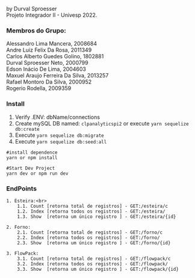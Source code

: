 
by Durval Sproesser<br>
Projeto Integrador II - Univesp 2022.

### Membros do Grupo:
Alessandro Lima Mancera, 2008684<br>
Andre Luiz Felix Da Rosa, 2011349<br>
Carlos Alberto Guedes Golino, 1802881<br>
Durval Sproesser Neto, 2000799<br>
Edson Inácio De Lima, 2004603<br>
Maxuel Araujo Ferreira Da Silva, 2013257<br>
Rafael Montoro Da Silva, 2000952<br>
Rogerio Rodella, 2009359<br>

### Install

1. Verify .ENV: dbName/connections
2. Create mySQL DB named: `clpanalyticspi2` or execute `yarn sequelize db:create`
3. Execute `yarn sequelize db:migrate`
4. Execute `yarn sequelize db:seed:all`

```
#install dependence
yarn or npm install

#Start Dev Project
yarn dev or npm run dev
```


### EndPoints
```
1. Esteira:<br>
    1.1. Count [retorna total de registros] - GET:/esteira/c
    1.2. Index [retorna todos os registros] - GET:/esteira/
    1.3. Show  [retorna um único registro ] - GET:/esteira/{id}

2. Forno:
    2.1. Count [retorna total de registros] - GET:/forno/c
    2.2. Index [retorna todos os registros] - GET:/forno/
    2.3. Show  [retorna um único registro ] - GET:/forno/{id}

3. FlowPack:
    3.1. Count [retorna total de registros] - GET:/flowpack/c
    3.2. Index [retorna todos os registros] - GET:/flowpack/
    3.3. Show  [retorna um único registro ] - GET:/flowpack/{id}
```